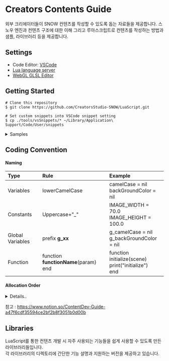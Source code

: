 # Creators Contents Guide
외부 크리에이터들이 SNOW 컨텐츠를 작성할 수 있도록 돕는 자료들을 제공합니다.
스노우 엔진과 컨텐츠 구조에 대한 이해 그리고 루아스크립트로 컨텐츠를 작성하는 방법과 샘플, 라이브러리 등을 제공합니다.

## Settings
- Code Editor: [VSCode](https://code.visualstudio.com/)
- [Lua language server](https://marketplace.visualstudio.com/items?itemName=sumneko.lua)
- [WebGL GLSL Editor](https://marketplace.visualstudio.com/items?itemName=raczzalan.webgl-glsl-editor)

## Getting Started
```shell
# Clone this repository
$ git clone https://github.com/CreatorsStudio-SNOW/LuaScript.git

# Set custom snippets into VSCode snippet setting
$ cp ./tools/vsSnippets/* ~/Library/Application\ Support/Code/User/snippets
```

<details>
  <summary>Samples</summary>
  - Sample 01 - BackgroundImage, FaceSticker, TouchEvent<br>
  - Sample 02<br>
  - Sample 03<br>  
  - Sample 04<br>  
  - Sample 05<br>  
</details>

## Coding Convention
#### Naming  
|Type|Rule|Example|
|:-|:-|:-|
|Variables|lowerCamelCase|camelCase = nil<br>backGroundColor = nil|
|Constants|Uppercase+"_"|IMAGE_WIDTH = 70.0<br>IMAGE_HEIGHT = 100.0|
|Global Variables|prefix **g_xx**|g_camelCase = nil<br>g_backGroundColor = nil|
|Function|function **functionName**(param)<br>end|function initialize(scene)<br>print("initialize")<br>end|



#### Allocation Order
<details>
  <summary>Details..</summary>
1. require<br>  
2. Enum, Class<br>
3. Constants<br>
4. Callbacks<br>
5. Other functions<br>

```lua
--script.lua allocation example
--1. require
require "KuruNodeKit/KuruNodeKit.lua"

--2. Enum, class
GameState = {
READY = 1,
READY_TO_START = 2,
PLAYING = 3,
FAIL = 4,
SUCCESS = 5
}

Game = {
scene = nil,
state = GameState.READY,
score = 0,
}

--3. Constants
MAX_COUNT = 3

--4. Callbacks
function initialize(scene)
  print("initialize")
end


function frameReady(scene)
  print("frameReady")
end

function finalize(scene)
  print("finalize")
end

--5. Other Functions
function myFunction()
  print("myFunction")
end
```

</details>

참고 : https://www.notion.so/ContentDev-Guide-a47f6cdf35594ce2bf2b8f3051b0d00b

## Libraries
LuaScript를 통한 컨텐츠 개발 시 자주 사용되는 기능들을 쉽게 사용할 수 있도록 만든 라이브러리들입니다.<br>
각 라이브러리의 디렉토리에 간단한 기능 설명과 지원하는 버전을 제공하고 있습니다.
